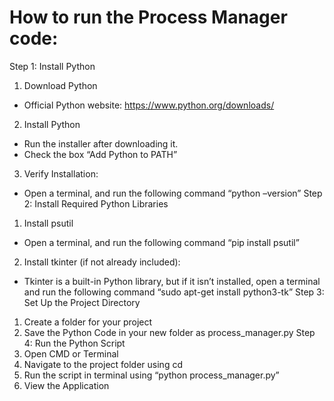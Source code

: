 
# How to run the Process Manager code:
Step 1: Install Python
1.	Download Python
-	Official Python website: https://www.python.org/downloads/
2.	Install Python
-	Run the installer after downloading it.
-	Check the box “Add Python to PATH”
3.	Verify Installation:
-	Open a terminal, and run the following command “python –version”
Step 2: Install Required Python Libraries
1.	Install psutil
-	Open a terminal, and run the following command “pip install psutil”
2.	Install tkinter (if not already included):
-	Tkinter is a built-in Python library, but if it isn’t installed, open a terminal and run the following command “sudo apt-get install python3-tk”
Step 3: Set Up the Project Directory
1.	Create a folder for your project
2.	Save the Python Code in your new folder as process_manager.py
Step 4: Run the Python Script
1.	Open CMD or Terminal
2.	Navigate to the project folder using cd
3.	Run the script in terminal using “python process_manager.py”
4.	View the Application

